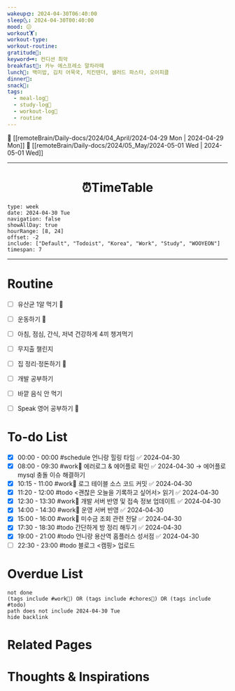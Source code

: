 ```yaml
---
wakeup🌞: 2024-04-30T06:40:00
sleep🌜: 2024-04-30T00:40:00
mood: 😕
workout🏋️: 
workout-type: 
workout-routine: 
gratitude🙏: 
keyword🗝️: 컨디션 최악
breakfast🍳: 카누 에스프레소 말차라떼
lunch🍚: 백미밥, 김치 어묵국, 치킨텐더, 샐러드 파스타, 오이피클
dinner🥗: 
snack🍬: 
tags:
  - meal-log📝
  - study-log📓
  - workout-log💪
  - routine
---
```


🔺 [[remoteBrain/Daily-docs/2024/04_April/2024-04-29 Mon | 2024-04-29 Mon]]
🔻 [[remoteBrain/Daily-docs/2024/05_May/2024-05-01 Wed | 2024-05-01 Wed]]
___
<h1> <center>⏰TimeTable </center> </h1>

```gEvent
type: week
date: 2024-04-30 Tue
navigation: false
showAllDay: true
hourRange: [8, 24]
offset: -2
include: ["Default", "Todoist", "Korea", "Work", "Study", "WOOYEON"]
timespan: 7
```

--- 


# Routine 

- [ ] 유산균 1알 먹기 🔼 
- [ ] 운동하기 🔼
- [ ] 아침, 점심, 간식, 저녁 건강하게 4끼 챙겨먹기
- [ ] 무지출 챌린지 
- [ ] 집 정리·정돈하기 🔼
- [ ] 개발 공부하기
- [ ] 바깥 음식 안 먹기 
- [ ] Speak 영어 공부하기 🔼 


# To-do List

- [x] 00:00 - 00:00 #schedule 언니랑 힐링 타임 ✅ 2024-04-30
- [x] 08:00 - 09:30 #work💼 에러로그 & 에어플로 확인 ✅ 2024-04-30
	→ 에어플로 mysql 충돌 이슈 해결하기 
- [x] 10:15 - 11:00 #work💼 로그 테이블 소스 코드 커밋 ✅ 2024-04-30
- [x] 11:20 - 12:00 #todo <괜찮은 오늘을 기록하고 싶어서> 읽기 ✅ 2024-04-30
- [x] 12:30 - 13:30 #work💼 개발 서버 반영 및 접속 정보 업데이트 ✅ 2024-04-30
- [x] 14:00 - 14:30 #work💼 운영 서버 반영 ✅ 2024-04-30
- [x] 15:00 - 16:00 #work💼 미수금 조회 관련 전달 ✅ 2024-04-30
- [x] 17:30 - 18:30 #todo 간단하게 방 정리 해두기 ✅ 2024-04-30
- [x] 19:00 - 21:00 #todo 언니랑 용산역 홈플러스 성서점 ✅ 2024-04-30
- [ ] 22:30 - 23:00 #todo 블로그 <캠핑> 업로드
# Overdue List
```tasks
not done
(tags include #work💼) OR (tags include #chores🧺) OR (tags include #todo)
path does not include 2024-04-30 Tue
hide backlink
```

# Related Pages



# Thoughts & Inspirations

